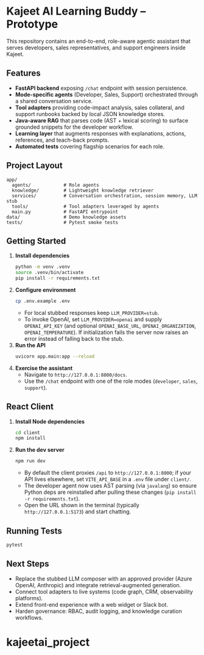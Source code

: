 # Kajeet AI Learning Buddy – Prototype

This repository contains an end-to-end, role-aware agentic assistant that serves developers, sales representatives, and support engineers inside Kajeet.

## Features
- **FastAPI backend** exposing `/chat` endpoint with session persistence.
- **Mode-specific agents** (Developer, Sales, Support) orchestrated through a shared conversation service.
- **Tool adapters** providing code-impact analysis, sales collateral, and support runbooks backed by local JSON knowledge stores.
- **Java-aware RAG** that parses code (AST + lexical scoring) to surface grounded snippets for the developer workflow.
- **Learning layer** that augments responses with explanations, actions, references, and teach-back prompts.
- **Automated tests** covering flagship scenarios for each role.

## Project Layout
```
app/
  agents/            # Role agents
  knowledge/         # Lightweight knowledge retriever
  services/          # Conversation orchestration, session memory, LLM stub
  tools/             # Tool adapters leveraged by agents
  main.py            # FastAPI entrypoint
data/                # Demo knowledge assets
tests/               # Pytest smoke tests
```

## Getting Started
1. **Install dependencies**
   ```bash
   python -m venv .venv
   source .venv/bin/activate
   pip install -r requirements.txt
   ```
2. **Configure environment**
   ```bash
   cp .env.example .env
   ```
   - For local stubbed responses keep `LLM_PROVIDER=stub`.
   - To invoke OpenAI, set `LLM_PROVIDER=openai` and supply `OPENAI_API_KEY` (and optional `OPENAI_BASE_URL`, `OPENAI_ORGANIZATION`, `OPENAI_TEMPERATURE`). If initialization fails the server now raises an error instead of falling back to the stub.
3. **Run the API**
   ```bash
   uvicorn app.main:app --reload
   ```
4. **Exercise the assistant**
   - Navigate to `http://127.0.0.1:8000/docs`.
   - Use the `/chat` endpoint with one of the role modes (`developer`, `sales`, `support`).

## React Client
1. **Install Node dependencies**
   ```bash
   cd client
   npm install
   ```
2. **Run the dev server**
   ```bash
   npm run dev
   ```
   - By default the client proxies `/api` to `http://127.0.0.1:8000`; if your API lives elsewhere, set `VITE_API_BASE` in a `.env` file under `client/`.
   - The developer agent now uses AST parsing (via `javalang`) so ensure Python deps are reinstalled after pulling these changes (`pip install -r requirements.txt`).
   - Open the URL shown in the terminal (typically `http://127.0.0.1:5173`) and start chatting.

## Running Tests
```bash
pytest
```

## Next Steps
- Replace the stubbed LLM composer with an approved provider (Azure OpenAI, Anthropic) and integrate retrieval-augmented generation.
- Connect tool adapters to live systems (code graph, CRM, observability platforms).
- Extend front-end experience with a web widget or Slack bot.
- Harden governance: RBAC, audit logging, and knowledge curation workflows.
# kajeetai_project

